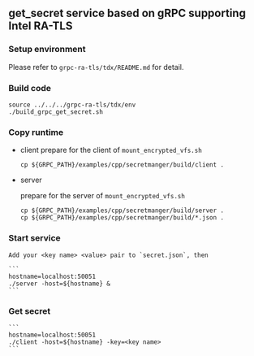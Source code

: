 ## get_secret service based on gRPC supporting Intel RA-TLS

### Setup environment

Please refer to `grpc-ra-tls/tdx/README.md` for detail.

### Build code

```
source ../../../grpc-ra-tls/tdx/env
./build_grpc_get_secret.sh
```

### Copy runtime

- client
    prepare for the client of `mount_encrypted_vfs.sh`

    ```
    cp ${GRPC_PATH}/examples/cpp/secretmanger/build/client .
    ```

- server

    prepare for the server of `mount_encrypted_vfs.sh`

    ```
    cp ${GRPC_PATH}/examples/cpp/secretmanger/build/server .
    cp ${GRPC_PATH}/examples/cpp/secretmanger/build/*.json .
    ```

### Start service

    Add your <key name> <value> pair to `secret.json`, then

    ```
    hostname=localhost:50051
    ./server -host=${hostname} &
    ```

### Get secret

    ```
    hostname=localhost:50051
    ./client -host=${hostname} -key=<key name>
    ```
